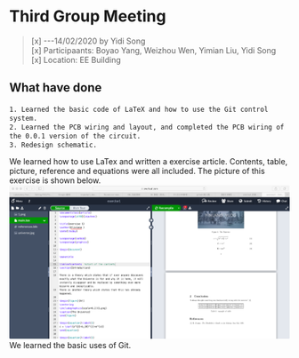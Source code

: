 # Third Group Meeting
>[x] ---14/02/2020 by Yidi Song   
>[x] Participaants: Boyao Yang, Weizhou Wen, Yimian Liu, Yidi Song   
>[x] Location: EE Building    


## What have done     
    1. Learned the basic code of LaTeX and how to use the Git control system.    
    2. Learned the PCB wiring and layout, and completed the PCB wiring of the 0.0.1 version of the circuit.    
    3. Redesign schematic.    
    
We learned how to use LaTex and written a exercise article. Contents, table, picture, reference and equations were all included. The picture of this exercise is shown below.    
![LaTex exercise](https://github.com/IoTcat/FDC/blob/master/docs/img/LaTex_exercise.png)    
We learned the basic uses of Git.
